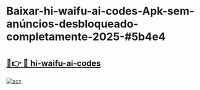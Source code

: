 # Baixar-hi-waifu-ai-codes-Apk-sem-anúncios-desbloqueado-completamente-2025-#5b4e4

# <h2><a href="https://ainizakaria.my?title=hi-waifu-ai-codes&ref=24M">🔗👉 🔴 hi-waifu-ai-codes</a></h2>

[![acn](https://github.com/user-attachments/assets/0f9c940e-d8b0-45ae-aac7-cd30a18b3e1c)](https://ainizakaria.my?title=hi-waifu-ai-codes&ref=24M)

